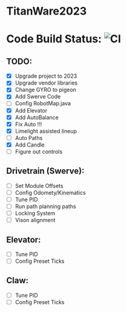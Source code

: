 # TitanWare2023

# Code Build Status: ![CI](https://github.com/TechnoTitans/TitanWare2023/actions/workflows/CI.yml/badge.svg)

## TODO:
- [x] Upgrade project to 2023
- [x] Upgrade vendor libraries
- [x] Change GYRO to pigeon
- [x] Add Swerve Code
- [ ] Config RobotMap.java
- [x] Add Elevator
- [x] Add AutoBalance
- [x] Fix Auto !!!
- [x] Limelight assisted lineup
- [ ] Auto Paths
- [x] Add Candle
- [ ] Figure out controls

## Drivetrain (Swerve):
- [ ] Set Module Offsets
- [ ] Config Odomety/Kinematics
- [ ] Tune PID
- [ ] Run path planning paths
- [ ] Locking System
- [ ] Vison alignment 

## Elevator:
- [ ] Tune PID
- [ ] Config Preset Ticks

## Claw:
- [ ] Tune PID
- [ ] Config Preset Ticks
